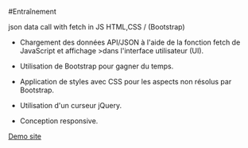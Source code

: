 #Entraînement

json data call with fetch in JS
HTML,CSS / (Bootstrap)


 - Chargement des données API/JSON à l'aide de la fonction fetch de JavaScript et affichage >dans l'interface utilisateur (UI).

- Utilisation de Bootstrap pour gagner du temps.
- Application de styles avec CSS pour les aspects non résolus par Bootstrap.
- Utilisation d'un curseur jQuery.
- Conception responsive.

[Demo site](https://smy-bs.github.io/know/)